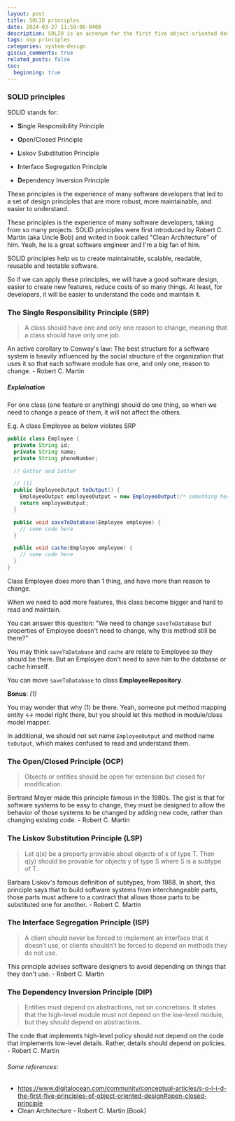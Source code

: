 ```yaml
---
layout: post
title: SOLID principles
date: 2024-03-27 11:59:00-0400
description: SOLID is an acronym for the first five object-oriented design principles by Robert C. Martin
tags: oop principles
categories: system-design
giscus_comments: true
related_posts: false
toc:
  beginning: true
---
```


### SOLID principles

SOLID stands for:

- **S**ingle Responsibility Principle

- **O**pen/Closed Principle

- **L**iskov Substitution Principle

- **I**nterface Segregation Principle

- **D**ependency Inversion Principle

These principles is the experience of many software developers that led to a set of design principles that are more robust, more maintainable, and easier to understand.

These principles is the experience of many software developers, taking from so many projects. SOLID principles were first introduced by Robert C. Martin (aka Uncle Bob) and writed in book called "Clean Architecture" of him. Yeah, he is a great software engineer and I'm a big fan of him.

SOLID principles help us to create maintainable, scalable, readable, reusable and testable software.

So if we can apply these principles, we will have a good software design, easier to create new features, reduce costs of so many things. At least, for developers, it will be easier to understand the code and maintain it.

### The Single Responsibility Principle (SRP)

> A class should have one and only one reason to change, meaning that a class should have only one job.

An active corollary to Conway's law: The best structure for a software system is heavily influenced by the social structure of the organization that uses it so that each software module has one, and only one, reason to change. - Robert C. Martin

##### Explaination

For one class (one feature or anything) should do one thing, so when we need to change a peace of them, it will not affect the others.

E.g. A class Employee as below violates SRP

```java
public class Employee {
  private String id;
  private String name;
  private String phoneNumber;

  // Getter and Setter

  // (1)
  public EmployeeOutput toOutput() {
    EmployeeOutput employeeOutput = new EmployeeOutput(/* something here */);
    return employeeOutput;
  }

  public void saveToDatabase(Employee employee) {
    // some code here
  }

  public void cache(Employee employee) {
    // some code here
  }
}
```

Class Employee does more than 1 thing, and have more than reason to change.

When we need to add more features, this class become bigger and hard to read and maintain.

You can answer this question: "We need to change `saveToDatabase` but properties of Employee doesn't need to change, why this method still be there?"

You may think `saveToDatabase` and `cache` are relate to Employee so they should be there. But an Employee don't need to save him to the database or cache himself.

You can move `saveToDatabase` to class **EmployeeRepository**.

**Bonus**: _(1)_

You may wonder that why (1) be there. Yeah, someone put method mapping entity <-> model right there, but you should let this method in module/class model mapper.

In additional, we should not set name `EmployeeOutput` and method name `toOutput`, which makes confused to read and understand them.

### The Open/Closed Principle (OCP)

> Objects or entities should be open for extension but closed for modification.

Bertrand Meyer made this principle famous in the 1980s. The gist is that for software systems to be easy to change, they must be designed to allow the behavior of those systems to be changed by adding new code, rather than changing existing code. - Robert C. Martin

### The Liskov Substitution Principle (LSP)

> Let q(x) be a property provable about objects of x of type T. Then q(y) should be provable for objects y of type S where S is a subtype of T.

Barbara Liskov's famous definition of subtypes, from 1988. In short, this principle says that to build software systems from interchangeable parts, those parts must adhere to a contract that allows those parts to be substituted one for another. - Robert C. Martin

### The Interface Segregation Principle (ISP)

> A client should never be forced to implement an interface that it doesn’t use, or clients shouldn’t be forced to depend on methods they do not use.

This principle advises software designers to avoid depending on things that they don't use. - Robert C. Martin

### The Dependency Inversion Principle (DIP)

> Entities must depend on abstractions, not on concretions. It states that the high-level module must not depend on the low-level module, but they should depend on abstractions.

The code that implements high-level policy should not depend on the code that implements low-level details. Rather, details should depend on policies. - Robert C. Martin

###### Some references:

- https://www.digitalocean.com/community/conceptual-articles/s-o-l-i-d-the-first-five-principles-of-object-oriented-design#open-closed-principle
- Clean Architecture - Robert C. Martin [Book]
